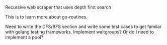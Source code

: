 Recursive web scraper that uses depth first search

This is to learn more about go-routines.

Need to write the DFS/BFS section and write some test cases to get familar with golang testing frameworks.
Implement waitgroups? Or do I need to implement a pool?

